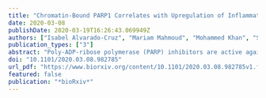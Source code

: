 ```yaml
---
title: "Chromatin-Bound PARP1 Correlates with Upregulation of Inflammatory Genes in Response to Long-Term Treatment with Veliparib."
date: 2020-03-08
publishDate: 2020-03-19T16:26:43.069949Z
authors: ["Isabel Alvarado-Cruz", "Mariam Mahmoud", "Mohammed Khan", "Shilin Zhao", "Sebastian Oeck", "Rithy Meas", "Kaylyn Clairmont", "Victoria Quintana", "Ying Zhu", "Angelo Porciuncula", "Hailey Wyatt", "Shuangge Ma", "Yu Shyr", "Yong Kong", "Patricia M. LoRusso", "Daniel Laverty", "Zachary D. Nagel", "Kurt A. Schalper", "Michael Krauthammer", "Joann B. Sweasy" ]
publication_types: ["3"]
abstract: "Poly-ADP-ribose polymerase (PARP) inhibitors are active against cells and tumors with defects in homology-directed repair as a result of synthetic lethality. PARP inhibitors have been suggested to act by either catalytic inhibition or by PARP localization in chromatin. In this study, we treat human HCC1937 BRCA1 mutant and isogenic BRCA1-complemented cells for three weeks with veliparib, a PARP inhibitor. We show that long-term treatment with veliparib results in chromatin-bound PARP1 in the BRCA1 mutant cells, and that this correlates with significant upregulation of inflammatory genes and activation of the cyclic GMP{\textendash}AMP synthase (cGAS)/ signalling effector stimulator of interferon genes (STING) pathway. In contrast, long-term treatment of isogenic BRCA1-complemented cells with veliparib does not result in chromatin-associated PARP or significant upregulation of the inflammatory response. Our results suggest that long-term veliparib treatment may prime BRCA1 mutant tumors for positive responses to immune checkpoint blockade."
doi: "10.1101/2020.03.08.982785"
url_pdf: "https://www.biorxiv.org/content/10.1101/2020.03.08.982785v1.full.pdf"
featured: false
publication: "*bioRxiv*"
---
```


